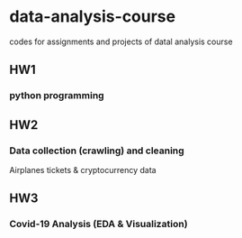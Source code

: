 # data-analysis-course
codes for assignments and projects of datal analysis course 

## HW1

### python programming


## HW2

### Data collection (crawling) and cleaning

Airplanes tickets & cryptocurrency data

## HW3

### Covid-19 Analysis (EDA & Visualization)
